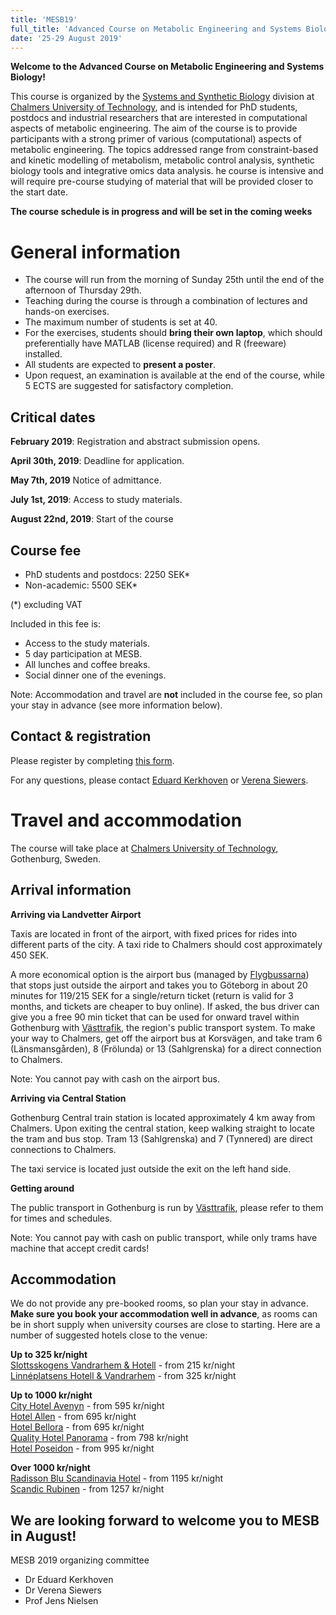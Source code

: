 ```yaml
---
title: 'MESB19'
full_title: 'Advanced Course on Metabolic Engineering and Systems Biology'
date: '25-29 August 2019'
---
```


**Welcome to the Advanced Course on Metabolic Engineering and Systems Biology!**

This course is organized by the [Systems and Synthetic Biology](http://sysbio.se) division at [Chalmers University of Technology](http://chalmers.se), and is intended for PhD students, postdocs and industrial researchers that are interested in computational aspects of metabolic engineering. The aim of the course is to provide participants with a strong primer of various (computational) aspects of metabolic engineering. The topics addressed range from constraint-based and kinetic modelling of metabolism, metabolic control analysis, synthetic biology tools and integrative omics data analysis. he course is intensive and will require pre-course studying of material that will be provided closer to the start date.

**The course schedule is in progress and will be set in the coming weeks**
 
# General information

* The course will run from the morning of Sunday 25th until the end of the afternoon of Thursday 29th.  
* Teaching during the course is through a combination of lectures and hands-on exercises.  
* The maximum number of students is set at 40.  
* For the exercises, students should **bring their own laptop**, which should preferentially have MATLAB (license required) and R (freeware) installed.
* All students are expected to **present a poster**.  
* Upon request, an examination is available at the end of the course, while 5 ECTS are suggested for satisfactory completion.

## Critical dates

**February 2019**: Registration and abstract submission opens.

**April 30th, 2019**: Deadline for application.

**May 7th, 2019** Notice of admittance.

**July 1st, 2019**: Access to study materials.

**August 22nd, 2019**: Start of the course

## Course fee

* PhD students and postdocs: 2250 SEK*
* Non-academic: 5500 SEK*

(*) excluding VAT

Included in this fee is:

* Access to the study materials.  
* 5 day participation at MESB.  
* All lunches and coffee breaks.  
* Social dinner one of the evenings.  

Note: Accommodation and travel are **not** included in the course fee, so plan your stay in advance (see more information below).

## Contact & registration

Please register by completing [this form](https://goo.gl/forms/vlUfuAFJTT5WSoHj2).

For any questions, please contact [Eduard Kerkhoven](mailto:eduardk@chalmers.se) or [Verena Siewers](mailto:siewers@chalmers.se).

# Travel and accommodation

The course will take place at [Chalmers University of Technology](https://goo.gl/maps/N9kmFD6oRpF2), Gothenburg, Sweden.

## Arrival information

**Arriving via Landvetter Airport**

Taxis are located in front of the airport, with fixed prices for rides into different parts of the city. A taxi ride to Chalmers should cost approximately 450 SEK.

A more economical option is the airport bus (managed by [Flygbussarna](https://www.flygbussarna.se/en/landvetter)) that stops just outside the airport and takes you to Göteborg in about 20 minutes for 119/215 SEK for a single/return ticket (return is valid for 3 months, and tickets are cheaper to buy online). If asked, the bus driver can give you a free 90 min ticket that can be used for onward travel within Gothenburg with [Västtrafik](https://www.vasttrafik.se/en/), the region's public transport system. To make your way to Chalmers, get off the airport bus at Korsvägen, and take tram 6 (Länsmansgården), 8 (Frölunda) or 13 (Sahlgrenska) for a direct connection to Chalmers.

Note: You cannot pay with cash on the airport bus.

**Arriving via Central Station**

Gothenburg Central train station is located approximately 4 km away from Chalmers. Upon exiting the central station, keep walking straight to locate the tram and bus stop. Tram 13 (Sahlgrenska) and 7 (Tynnered) are direct connections to Chalmers.

The taxi service is located just outside the exit on the left hand side.

**Getting around**

The public transport in Gothenburg is run by [Västtrafik](https://www.vasttrafik.se/en/), please refer to them for times and schedules.

Note: You cannot pay with cash on public transport, while only trams have machine that accept credit cards!

<h2 id="accommodation">Accommodation</h2>

We do not provide any pre-booked rooms, so plan your stay in advance. **Make sure you book your accommodation well in advance**, as rooms can be in short supply when university courses are close to starting. Here are a number of suggested hotels close to the venue:

**Up to 325 kr/night**  
[Slottsskogens Vandrarhem &amp; Hotell](https://www.sov.nu/en/) - from 215 kr/night  
[Linnéplatsens Hotell &amp; Vandrarhem](http://www.linneplatsensvandrarhem.se/en/welcome/) - from 325 kr/night

**Up to 1000 kr/night**  
[City Hotel Avenyn](http://cityhotelgbg.se/en/) - from 595 kr/night  
[Hotel Allen](http://www.hotelallen.se/index.php?lang=en) - from 695 kr/night  
[Hotel Bellora](https://www.hotelbellora.se/hotel-bellora-2/) - from 695 kr/night  
[Quality Hotel Panorama](https://www.nordicchoicehotels.se/hotell/sverige/goteborg/quality-hotel-panorama/) - from 798 kr/night  
[Hotel Poseidon](https://www.hotelposeidon.com/en-gb) - from 995 kr/night

**Over 1000 kr/night**  
[Radisson Blu Scandinavia Hotel](https://www.radissonblu.com/en/hotel-gothenburg) - from 1195 kr/night  
[Scandic Rubinen](https://www.scandichotels.com/hotels/sweden/gothenburg/scandic-rubinen) - from 1257 kr/night

<H2>We are looking forward to welcome you to MESB in August!</H2>

MESB 2019 organizing committee  

* Dr Eduard Kerkhoven  
* Dr Verena Siewers  
* Prof Jens Nielsen  